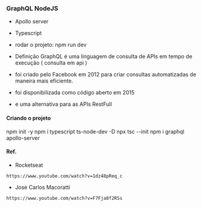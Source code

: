### GraphQL NodeJS
* Apollo server
* Typescript
* rodar o projeto: npm run dev

* Definição GraphQL é uma linguagem de consulta de APIs em tempo de execução ( consulta em api )
* foi criado pelo Facebook em 2012 para criar consultas automatizadas de maneira mais eficiente.
* foi disponibilizada como código aberto em 2015
* e uma alternativa para as APIs RestFull

#### Criando o projeto
npm init -y
npm i typescript ts-node-dev -D
npx tsc --init
npm i graphql apollo-server

#### Ref.
* Rocketseat
```
https://www.youtube.com/watch?v=1dz48pReq_c
```

* Jose Carlos Macoratti
```
https://www.youtube.com/watch?v=F7Fja8f2RSs
```